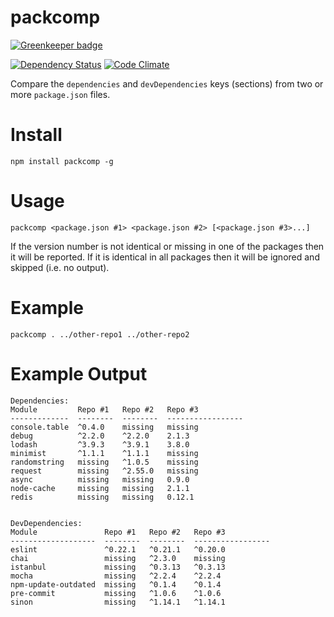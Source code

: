# packcomp

[![Greenkeeper badge](https://badges.greenkeeper.io/guyellis/packcomp.svg)](https://greenkeeper.io/)

[![Dependency Status](https://david-dm.org/guyellis/packcomp.svg)](https://david-dm.org/guyellis/packcomp)
[![Code Climate](https://codeclimate.com/github/guyellis/packcomp/badges/gpa.svg)](https://codeclimate.com/github/guyellis/packcomp)

Compare the `dependencies` and `devDependencies` keys (sections) from
two or more `package.json` files.

# Install

`npm install packcomp -g`

# Usage

`packcomp <package.json #1> <package.json #2> [<package.json #3>...]`

If the version number is not identical or missing in one of the packages then it will be reported. If it is identical in all packages then it will be ignored and skipped (i.e. no output).

# Example

`packcomp . ../other-repo1 ../other-repo2`

# Example Output

```
Dependencies:
Module         Repo #1   Repo #2   Repo #3
-------------  --------  --------  -----------------
console.table  ^0.4.0    missing   missing
debug          ^2.2.0    ^2.2.0    2.1.3
lodash         ^3.9.3    ^3.9.1    3.8.0
minimist       ^1.1.1    ^1.1.1    missing
randomstring   missing   ^1.0.5    missing
request        missing   ^2.55.0   missing
async          missing   missing   0.9.0
node-cache     missing   missing   2.1.1
redis          missing   missing   0.12.1


DevDependencies:
Module               Repo #1   Repo #2   Repo #3
-------------------  --------  --------  -----------------
eslint               ^0.22.1   ^0.21.1   ^0.20.0
chai                 missing   ^2.3.0    missing
istanbul             missing   ^0.3.13   ^0.3.13
mocha                missing   ^2.2.4    ^2.2.4
npm-update-outdated  missing   ^0.1.4    ^0.1.4
pre-commit           missing   ^1.0.6    ^1.0.6
sinon                missing   ^1.14.1   ^1.14.1  
```
